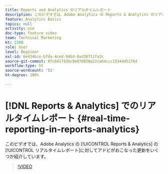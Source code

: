```yaml
---
title: Reports and Analytics のリアルタイムレポート
description: このビデオでは、Adobe Analytics の Reports & Analytics のリアルタイムレポートに対してアドビがおこなった更新をいくつか紹介しています。
feature: Analytics Basics
topics: null
activity: use
doc-type: feature video
team: Technical Marketing
kt: 2360
role: User
level: Beginner
exl-id: 6e434bce-b7da-4ced-94bd-0ad30711fa2c
source-git-commit: 8fc641743bc9e07b838a22ca64ccc15344d52764
workflow-type: ht
source-wordcount: '51'
ht-degree: 100%

---
```


# [!DNL Reports & Analytics] でのリアルタイムレポート {#real-time-reporting-in-reports-analytics}

このビデオでは、Adobe Analytics の [!UICONTROL Reports &amp; Analytics] の[!UICONTROL リアルタイムレポート]に対してアドビがおこなった更新をいくつか紹介しています。

>[!VIDEO](https://video.tv.adobe.com/v/25454/?quality=12&learn=on)
